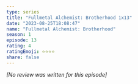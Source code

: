 ```yaml
---
type: series
title: "Fullmetal Alchemist: Brotherhood 1x13"
date: "2023-08-25T18:08:47"
name: "Fullmetal Alchemist: Brotherhood"
season: 1
episode: 13
rating: 4
ratingEmoji: ⭐️⭐️⭐️⭐️
share: false
---
```


*[No review was written for this episode]*
